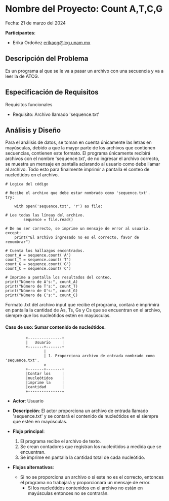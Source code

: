 # Nombre del Proyecto: Count A,T,C,G

Fecha: 21 de marzo del 2024

**Participantes**:

- Erika Ordoñez erikaog@lcg.unam.mx

## Descripción del Problema

Es un programa al que se le va a pasar un archivo con una secuencia y va a leer la de ATCG.


## Especificación de Requisitos

Requisitos funcionales

- Requisito: Archivo llamado 'sequence.txt'



## Análisis y Diseño

Para el análisis de datos, se toman en cuenta únicamente las letras en mayúsculas, debido a que la maypr parte de los archivos que contienen secuencias, contienen este formato. El programa únicamente recibirá archivos con el nombre 'sequence.txt', de no ingresar el archivo correcto, se muestra un mensaje en pantalla aclarando al usuario como debe llamar al archivo. Todo esto para finalmente imprimir a pantalla el conteo de nucleótidos en el archivo. 



```
# Logica del código

# Recibe el archivo que debe estar nombrado como 'sequence.txt'.
try: 

    with open('sequence.txt', 'r') as file:

# Lee todas las líneas del archivo. 
        sequence = file.read()         

# De no ser correcto, se imprime un mensaje de error al usuario.
except:
    print("El archivo ingresado no es el correcto, favor de renombrar")

# Cuenta los hallazgos encontrados.
count_A = sequence.count('A')
count_T = sequence.count('T')
count_G = sequence.count('G')
count_C = sequence.count('C') 

# Imprime a pantalla los resultados del conteo. 
print("Número de A's:", count_A)
print("Número de T's:", count_T)
print("Número de G's:", count_G)
print("Número de C's:", count_C)
```

Formato .txt del archivo input que recibe el programa, contará e imprimirá en pantalla la cantidad de As, Ts, Gs y Cs que se encuentran en el archivo, siempre que los nucleótidos estén en mayúsculas.


#### Caso de uso: Sumar contenido de nucleótidos. 

```
         +---------------+
         |   Usuario     |
         +-------+-------+
                 |
                 | 1. Proporciona archivo de entrada nombrado como 'sequence.txt'.
                 v
         +-------+-------+
         |Contar los     |
         |nucleótidos    |
         |imprime la     |
         |cantidad       |
         +---------------+
```

- **Actor**: Usuario
- **Descripción**: El actor proporciona un archivo de entrada llamado 'sequence.txt' y se contará el contenido de nucleótidos en el siempre que estén en mayúsculas.
- **Flujo principal**:

	1. El programa recibe el archivo de texto.
	2. Se crean contadores que registran los nucleótidos a medida que se encuentran.
	3. Se imprime en pantalla la cantidad total de cada nucleótido. 
	
- **Flujos alternativos**:
	- Si no se proporciona un archivo o si este no es el correcto, entonces el programa no trabajará y proporcionará un mensaje de error.
        - Si los nucleótidos contenidos en el archivo no están en mayúsculas entonces no se contrarán.                

